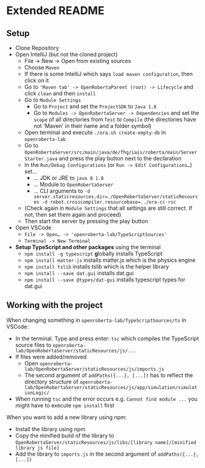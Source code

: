 # Extended README

## Setup

- Clone Repository
- Open IntelliJ (but not the cloned project)
    - File -> New -> Open from existing sources
    - Choose `Maven`
    - If there is some IntelliJ which says `load maven configuration`, then click on it
    - Go to `'Maven tab' -> OpenRobertaParent (root) -> Lifecycle` and click `clean` and then `install`
    - Go to `Module Settings`
      - Go to `Project` and set the `ProjectSDK` to `Java 1.8`
      - Go to `Modules -> OpenRobertaServer -> Dependencies` and set the `scope` of all directories from `Test` to `Compile` (the directories have not 'Maven' in their name and a folder symbol)
    - Open terminal and execute `./ora.sh create-empty-db` in `openroberta-lab`
    - Go to `OpenRobertaServer/src/main/java/de/fhg/iais/roberta/main/ServerStarter.java` and press the play button next to the declaration
    - In the `Run/Debug Configurations` (or `Run -> Edit Configurations…`) set...
        - ... JDK or JRE to `java 8 1.8`
        - ... Module to `OpenRobertaServer`
        - ... CLI arguments to `-d server.staticresources.dir=./OpenRobertaServer/staticResources -d robot.crosscompiler.resourcebase=../ora-cc-rsc`
    - (Check again in `Module Settings` that all settings are still correct. If not, then set them again and proceed)
    - Then start the server by pressing the play button
- Open VSCode
    - `File -> Open… -> 'openroberta-lab/TypeScriptSources'`
    - `Terminal -> New Terminal`
- **Setup TypeScript and other packages** using the terminal
    - `npm install -g typescript` **g**lobally installs TypeScript
    - `npm install matter-js` installs matter.js which is the physics engine
    - `npm install tslib` installs tslib which is the helper library
    - `npm install --save dat.gui` installs dat.gui
    - `npm install --save @types/dat-gui` installs typescript types for dat.gui


## Working with the project

When changing something in `openroberta-lab/TypeScriptSources/ts` in VSCode:
- In the terminal. Type and press enter: `tsc` which compiles the TypeScript source files to `openroberta-lab/OpenRobertaServer/staticResources/js/...`
- If files were added/removed
    - Open `openroberta-lab/OpenRobertaServer/staticResources/js/imports.js`
    - The second argument of `addPaths({...}, [...])` has to reflect the directory structure of `openroberta-lab/OpenRobertaServer/staticResources/js/app/simulation/simulationLogic/`
- When running `tsc` and the error occurs e.g. `Cannot find module ...` you might have to execute `npm install` first

When you want to add a new library using npm:
- Install the library using npm
- Copy the minified build of the library to `OpenRobertaServer/staticResources/js/libs/[library name]/[minified library js file]`
- Add the library to `imports.js` in the second argument of `addPaths({...}, [...])`
